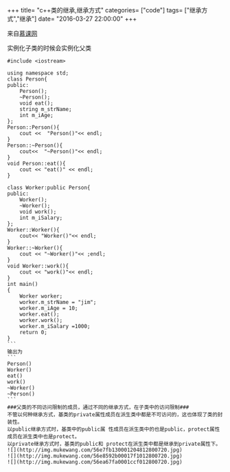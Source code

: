 +++
title= "c++类的继承,继承方式"
categories= ["code"]
tags= ["继承方式","继承"]
date= "2016-03-27 22:00:00"
+++

来自[慕课网](http://www.imooc.com/learn/426)

实例化子类的时候会实例化父类
<!--more-->
```````
#include <iostream>

using namespace std;
class Person{
public:
    Person();
    ~Person();
    void eat();
    string m_strName;
    int m_iAge;
};
Person::Person(){
    cout <<  "Person()"<< endl;
}
Person::~Person(){
    cout<<  "~Person()"<< endl;
}
void Person::eat(){
    cout << "eat()" << endl;
}

class Worker:public Person{
public:
    Worker();
    ~Worker();
    void work();
    int m_iSalary;
};
Worker::Worker(){
    cout<< "Worker()"<< endl;
}
Worker::~Worker(){
    cout << "~Worker()"<< ;endl;
}
void Worker::work(){
    cout << "work()"<< endl;
}
int main()
{
    Worker worker;
    worker.m_strName = "jim";
    worker.m_iAge = 10;
    worker.eat();
    worker.work();
    worker.m_iSalary =1000;
    return 0;
}
```
输出为
```
Person()
Worker()
eat()
work()
~Worker()
~Person()
```
###父类的不同访问限制的成员，通过不同的继承方式，在子类中的访问限制###
不管以何种继承方式，基类的private属性成员在派生类中都是不可访问的，这也体现了类的封装性。
以public继承方式时，基类中的public属 性成员在派生类中的也是public，protect属性成员在派生类中也是protect。
以private继承方式时，基类的public和 protect在派生类中都是继承到private属性下。
![](http://img.mukewang.com/56e7fb130001204812800720.jpg)
![](http://img.mukewang.com/56e8592b00017f1012800720.jpg)
![](http://img.mukewang.com/56ea67fa0001ccf012800720.jpg)

